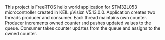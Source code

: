 This project is FreeRTOS hello world application for STM32L053 microcontroller created in KEIL µVision V5.13.0.0.
Application creates two threads producer and consumer. Each thread maintains own counter.
Producer increments owned counter and pushes updated values to the queue.
Consumer takes counter updates from the queue and assigns to the owned counter.
